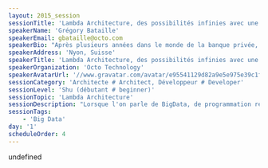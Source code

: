 ```yaml
---
layout: 2015_session
sessionTitle: 'Lambda Architecture, des possibilités infinies avec une transition aisée'
speakerName: 'Grégory Bataille'
speakerEmail: gbataille@octo.com
speakerBio: "Après plusieurs années dans le monde de la banque privée, Grégory travaille aujourd'hui comme architecte chez Octo Technology où il accompagne ses clients dans leurs projets de refonte et/ou d'audit de leurs systèmes. En passionné de technologie, il touche à tout, du back end rails au front end iOS en passant par des applications clients Javascript, sans oublié la programmation fonctionnelle avec Haskell. Il se spécialise aussi sur les problématiques de BigData et de sécurité des systèmes et des applications.\nGrégory s'occupe également du Java User Group de Lausanne et du Hackergarten de Lausanne."
speakerAddress: 'Nyon, Suisse'
speakerTitle: 'Lambda Architecture, des possibilités infinies avec une transition aisée'
speakerOrganization: 'Octo Technology'
speakerAvatarUrl: '//www.gravatar.com/avatar/e95541129d82a9e5e975e39c1fcb8710?size=200&default=mm'
sessionCategory: 'Architecte # Architect, Développeur # Developer'
sessionLevel: 'Shu (débutant # beginner)'
sessionTopic: 'Lambda Architecture'
sessionDescription: "Lorsque l'on parle de BigData, de programmation réactive ou d'autres nouvelles\ntechnologies et nouveaux mouvements, les grandes entreprises sont souvent à la\npeine. D'un côté, les DSI perçoivent la valeur de ces nouvelles technologies\net de ces nouveaux designs ; de l'autre, les SI sont sclérosés par des\nprocessus lourds et il est très difficile, voire impossible, d'y faire entrer\nde nouvelles stacks technologiques.\n\nCette présentation introduira le concept de lambda architecture (type\nd'architecture émergeant dans le monde du big data) et montrera que celle-ci\npeut être mise en place de façon simplifiée dans les grandes DSI. Nous verrons\négalement que ces concepts peuvent être repris dans d'autres contextes que\nceux du big data et ouvrent le SI à de nombreuses possibilités et permettent\nd'envisager sereinement la prochaine vague de croissance.\n"
sessionTags:
    - 'Big Data'
day: '1'
scheduleOrder: 4
---
```


undefined
